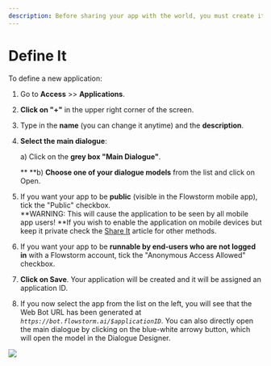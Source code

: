```yaml
---
description: Before sharing your app with the world, you must create it in Flowstorm.
---
```


# Define It

To define a new application:

1. Go to **Access** >> **Applications**.
2. **Click on "+"** in the upper right corner of the screen.
3. Type in the **name** (you can change it anytime) and the **description**.
4.  **Select the main dialogue**:

    &#x20;   a) Click on the **grey box "Main Dialogue"**.

    **    **b) **Choose one of your dialogue models** from the list and click on Open.
5. If you want your app to be **public** (visible in the Flowstorm mobile app), tick the "Public" checkbox.\
   **WARNING: This will cause the application to be seen by all mobile app users! **If you wish to enable the application on mobile devices but keep it private check the [Share It](share-app.md#mobile-apps) article for other methods.
6. If you want your app to be **runnable by end-users who are not logged in** with a Flowstorm account, tick the "Anonymous Access Allowed" checkbox.
7. **Click on Save**. Your application will be created and it will be assigned an application ID.
8. If you now select the app from the list on the left, you will see that the Web Bot URL has been generated at _`https://bot.flowstorm.ai/$applicationID`_. You can also directly open the main dialogue by clicking on the blue-white arrowy button, which will open the model in the Dialogue Designer.

![](../../.gitbook/assets/app.gif)
